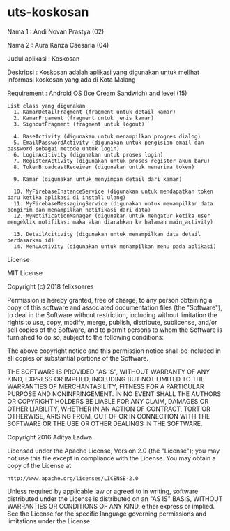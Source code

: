 # uts-koskosan



Nama 1  : Andi Novan Prastya  (02)

Nama 2  : Aura Kanza Caesaria (04)


Judul aplikasi : Koskosan


Deskripsi : Koskosan adalah aplikasi yang digunakan untuk melihat informasi koskosan yang ada di Kota Malang


Requirement : Android OS (Ice Cream Sandwich) and level (15)


    List class yang digunakan
      1. KamarDetailFragment (fragment untuk detail kamar)
      2. KamarFrgament (fragment untuk jenis kamar)
      3. SignoutFragment (fragment untuk logout)

      4. BaseActivity (digunakan untuk menampilkan progres dialog)
      5. EmailPasswordActivity (digunakan untuk pengisian email dan password sebagai metode untuk login)
      6. LoginAcitivity (digunakan untuk proses login)
      7. RegisterActivity (digunakan untuk proses register akun baru)
      8. TokenBroadcastReceiver (digunakan untuk menerima token)

      9. Kamar (digunakan untuk menyimpan detail dari kamar)

      10. MyFirebaseInstanceService (digunakan untuk mendapatkan token baru ketika aplikasi di install ulang)
      11. MyFirebaseMessagingService (digunakan untuk menampilkan data pengirim dan menampilkan notifikasi dari data)
      12. MyNotificationManager (digunakan untuk mengatur ketika user mengeklik notifikasi maka akan diarahkan ke halaman main_activity)

      13. DetailAcitivity (digunakan untuk menampilkan data detail berdasarkan id)
      14. MenuActivity (digunakan untuk menampilkan menu pada aplikasi)
  
  
License


MIT License

Copyright (c) 2018 felixsoares

Permission is hereby granted, free of charge, to any person obtaining a copy of this software and associated documentation files (the "Software"), to deal in the Software without restriction, including without limitation the rights to use, copy, modify, merge, publish, distribute, sublicense, and/or sell copies of the Software, and to permit persons to whom the Software is furnished to do so, subject to the following conditions:

The above copyright notice and this permission notice shall be included in all copies or substantial portions of the Software.

THE SOFTWARE IS PROVIDED "AS IS", WITHOUT WARRANTY OF ANY KIND, EXPRESS OR IMPLIED, INCLUDING BUT NOT LIMITED TO THE WARRANTIES OF MERCHANTABILITY, FITNESS FOR A PARTICULAR PURPOSE AND NONINFRINGEMENT. IN NO EVENT SHALL THE AUTHORS OR COPYRIGHT HOLDERS BE LIABLE FOR ANY CLAIM, DAMAGES OR OTHER LIABILITY, WHETHER IN AN ACTION OF CONTRACT, TORT OR OTHERWISE, ARISING FROM, OUT OF OR IN CONNECTION WITH THE SOFTWARE OR THE USE OR OTHER DEALINGS IN THE SOFTWARE.




Copyright 2016 Aditya Ladwa

Licensed under the Apache License, Version 2.0 (the "License");
you may not use this file except in compliance with the License.
You may obtain a copy of the License at

    http://www.apache.org/licenses/LICENSE-2.0

Unless required by applicable law or agreed to in writing, software
distributed under the License is distributed on an "AS IS" BASIS,
WITHOUT WARRANTIES OR CONDITIONS OF ANY KIND, either express or implied.
See the License for the specific language governing permissions and
limitations under the License.

